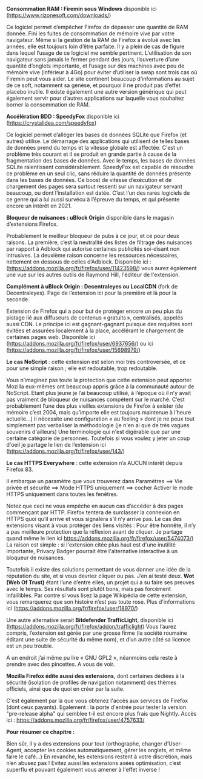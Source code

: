 **Consommation RAM : Firemin sous Windows** disponible ici (https://www.rizonesoft.com/downloads/)

Ce logiciel permet d’empêcher Firefox de dépasser une quantité de RAM donnée. 
Fini les fuites de consommation de mémoire vive par votre navigateur. 
Même si la gestion de la RAM de Firefox a évolué avec les années, elle est toujours loin d’être parfaite. 
Il y a plein de cas de figure dans lequel l’usage de ce logiciel me semble pertinent. 
L’utilisation de son navigateur sans jamais le fermer pendant des jours, l’ouverture d’une quantité d’onglets importante, et l’usage sur des machines avec peu de mémoire vive (inférieur à 4Go) pour éviter d’utiliser la swap sont trois cas où Firemin peut vous aider. 
Le site continent beaucoup d’informations au sujet de ce soft, notamment sa genèse, et pourquoi il ne produit pas d’effet placebo inutile. 
Il existe également une autre version générique qui peut également servir pour d’autres applications sur laquelle vous souhaitez borner la consommation de RAM.


**Accélération BDD : SpeedyFox** disponible ici (https://crystalidea.com/speedyfox)

Ce logiciel permet d’alléger les bases de données SQLite que Firefox (et autres) utilise. 
Le démarrage des applications qui utilisent de telles bases de données prend du temps et la vitesse globale est affectée. 
C'est un problème très courant et il se produit en grande partie à cause de la fragmentation des bases de données. 
Avec le temps, les bases de données SQLite ralentissent considérablement. 
SpeedyFox est capable de résoudre ce problème en un seul clic, sans réduire la quantité de données présente dans les bases de données. 
Ce boost de vitesse d’exécution et de chargement des pages sera surtout ressenti sur un navigateur servant beaucoup, ou dont l’installation est datée. 
C’est l’un des rares logiciels de ce genre qui a lui aussi survécu à l’épreuve du temps, et qui présente encore un intérêt en 2021.

**Bloqueur de nuisances : uBlock Origin** disponible dans le magasin d’extensions Firefox.

Probablement le meilleur bloqueur de pubs à ce jour, et ce pour deux raisons. 
La première, c’est la neutralité des listes de filtrage des nuisances par rapport à Adblock qui autorise certaines publicités soi-disant non intrusives. 
La deuxième raison concerne les ressources nécessaires, nettement en dessous de celles d’Adblock. 
Disponible ici : (https://addons.mozilla.org/fr/firefox/user/11423598/) vous aurez également une vue sur les autres outils de Raymond Hill, l'éditeur de l'extension.

**Complément à uBlock Origin : Decentraleyes ou LocalCDN** (fork de Decentraleyes). Page de l’extension ici pour la première et là pour la seconde.

Extension de Firefox qui a pour but de protéger encore un peu plus du pistage lié aux diffuseurs de contenus « gratuits », centralisés, appelés aussi CDN. 
Le principe ici est gagnant-gagnant puisque des requêtes sont évitées et assurées localement à la place, accélérant le chargement de certaines pages web. 
Disponible ici (https://addons.mozilla.org/fr/firefox/user/6937656/) ou ici (https://addons.mozilla.org/fr/firefox/user/15698979/)

**Le cas NoScript** : cette extension est selon moi très controversée, et ce pour une simple raison ; elle est redoutable, trop redoutable.

Vous n’imaginez pas toute la protection que cette extension peut apporter. 
Mozilla eux-mêmes ont beaucoup appris grâce à la communauté autour de NoScript. 
Etant plus jeune je l’ai beaucoup utilisé, à l’époque où il n’y avait pas vraiment de bloqueur de nuisances compétent sur le marché. 
C’est probablement l’une des plus vieilles extensions de Firefox à exister (de mémoire c’est 2004, mais qu’importe elle est toujours maintenue à l’heure actuelle…)
Il nécessite une configuration « au feeling » dont je ne peux tout simplement pas verbaliser la méthodologie (je n'en ai que de très vagues souvenirs d'ailleurs)
Une terminologie qui n'est digérable que par une certaine catégorie de personnes. 
Toutefois si vous voulez y jeter un coup d'oeil je partage le lien de l’extension ici (https://addons.mozilla.org/fr/firefox/user/143/)

**Le cas HTTPS Everywhere** : cette extension n’a AUCUN intérêt depuis Firefox 83.

Il embarque un paramètre que vous trouverez dans Paramètres ==> Vie privée et sécurité ==> Mode HTTPS uniquement ==> cocher Activer le mode HTTPS uniquement dans toutes les fenêtres.

Notez que ceci ne vous empêche en aucun cas d’accéder à des pages commençant par HTTP. 
Firefox tentera de surclasser la connexion en HTTPS quoi qu’il arrive et vous signalera s’il n’y arrive pas.
Le cas des extensions visant à vous protéger des liens visités : Pour être honnête, il n’y a pas meilleure protection que la réflexion avant de cliquer. 
Je partage quand même le lien ici https://addons.mozilla.org/fr/firefox/user/5474073/)
La raison est simple : si l'extension citée plus haut est d'une inutilité importante, Privacy Badger pourrait être l'alternative interactive à un bloqueur de nuisances.


Toutefois il existe des solutions permettant de vous donner une idée de la réputation du site, et si vous devriez cliquer ou pas. 
J’en ai testé deux. **Wot (Web Of Trust)** étant l’une d’entre elles, un projet qui a su faire ses preuves avec le temps. 
Ses résultats sont plutôt bons, mais pas forcément infaillibles. 
Par contre si vous lisez la page Wikipédia de cette extension, vous remarquerez que son histoire n’est pas toute rose. 
Plus d'informations ici (https://addons.mozilla.org/fr/firefox/user/18970/)

Une autre alternative serait **Bitdefender TrafficLight**, disponible ici (https://addons.mozilla.org/fr/firefox/addon/trafficlight)
Vous l’aurez compris, l’extension est gérée par une grosse firme (la société roumaine éditant une suite de sécurité du même nom), et d’un autre côté sa licence est un peu trouble. 

A un endroit j’ai même pu lire « GNU GPL2 », néanmoins cela reste à prendre avec des pincettes. A vous de voir.

**Mozilla Firefox édite aussi des extensions**, dont certaines dédiées à la sécurité (isolation de profiles de navigation notamment)  des thèmes officiels, ainsi que de quoi en créer par la suite.

C'est également par là que vous obtenez l'accès aux services de Firefox (dont ceux payants).
Egalement : la porte d'entrée pour tester la version "pre-release alpha" qui semblee t-il est encore plus frais que Nightly.
Accès ici : https://addons.mozilla.org/fr/firefox/user/4757633/

**Pour résumer ce chapitre :**

Bien sûr, il y a des extensions pour tout (orthographe, changer d’User-Agent, accepter les cookies automatiquement, gérer les onglets, et même faire le café…) 
En revanche, les extensions restent à votre discrétion, mais n’en abusez pas ! 
Evitez aussi les extensions axées optimisation, c’est superflu et pouvant également vous amener à l'effet inverse !




